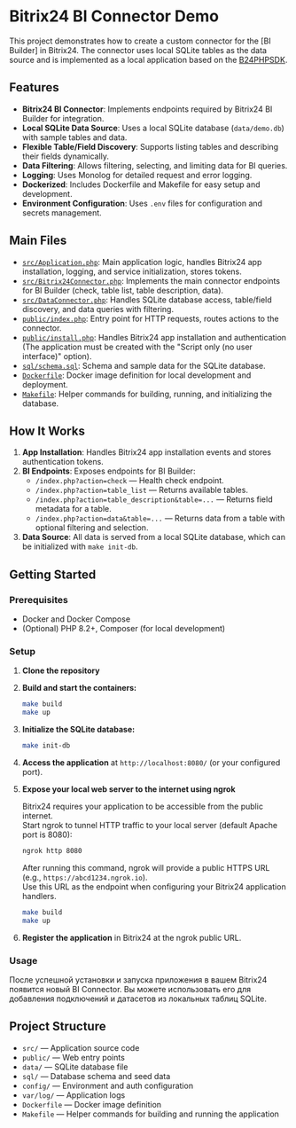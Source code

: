 # Bitrix24 BI Connector Demo

This project demonstrates how to create a custom connector for the [BI Builder] in Bitrix24. The connector uses local SQLite tables as the data source and is implemented as a local application based on the [B24PHPSDK](https://github.com/bitrix24/b24phpsdk).

## Features

- **Bitrix24 BI Connector**: Implements endpoints required by Bitrix24 BI Builder for integration.
- **Local SQLite Data Source**: Uses a local SQLite database (`data/demo.db`) with sample tables and data.
- **Flexible Table/Field Discovery**: Supports listing tables and describing their fields dynamically.
- **Data Filtering**: Allows filtering, selecting, and limiting data for BI queries.
- **Logging**: Uses Monolog for detailed request and error logging.
- **Dockerized**: Includes Dockerfile and Makefile for easy setup and development.
- **Environment Configuration**: Uses `.env` files for configuration and secrets management.

## Main Files

- [`src/Application.php`](src/Application.php): Main application logic, handles Bitrix24 app installation, logging, and service initialization, stores tokens.
- [`src/Bitrix24Connector.php`](src/Bitrix24Connector.php): Implements the main connector endpoints for BI Builder (check, table list, table description, data).
- [`src/DataConnector.php`](src/DataConnector.php): Handles SQLite database access, table/field discovery, and data queries with filtering.
- [`public/index.php`](public/index.php): Entry point for HTTP requests, routes actions to the connector.
- [`public/install.php`](public/install.php): Handles Bitrix24 app installation and authentication (The application must be created with the "Script only (no user interface)" option).
- [`sql/schema.sql`](sql/schema.sql): Schema and sample data for the SQLite database.
- [`Dockerfile`](Dockerfile): Docker image definition for local development and deployment.
- [`Makefile`](Makefile): Helper commands for building, running, and initializing the database.

## How It Works

1. **App Installation**: Handles Bitrix24 app installation events and stores authentication tokens.
2. **BI Endpoints**: Exposes endpoints for BI Builder:
   - `/index.php?action=check` — Health check endpoint.
   - `/index.php?action=table_list` — Returns available tables.
   - `/index.php?action=table_description&table=...` — Returns field metadata for a table.
   - `/index.php?action=data&table=...` — Returns data from a table with optional filtering and selection.
3. **Data Source**: All data is served from a local SQLite database, which can be initialized with `make init-db`.

## Getting Started

### Prerequisites

- Docker and Docker Compose
- (Optional) PHP 8.2+, Composer (for local development)

### Setup

1. **Clone the repository**
2. **Build and start the containers:**

   ```sh
   make build
   make up
   ```

3. **Initialize the SQLite database:**

   ```sh
   make init-db
   ```

4. **Access the application** at `http://localhost:8080/` (or your configured port).

5. **Expose your local web server to the internet using ngrok**  

   Bitrix24 requires your application to be accessible from the public internet.  
   Start ngrok to tunnel HTTP traffic to your local server (default Apache port is 8080):

   ```sh
   ngrok http 8080
   ```

   After running this command, ngrok will provide a public HTTPS URL (e.g., `https://abcd1234.ngrok.io`).  
   Use this URL as the endpoint when configuring your Bitrix24 application handlers.

    ```sh
    make build
    make up
    ```

6. **Register the application** in Bitrix24 at the ngrok public URL.

### Usage

После успешной установки и запуска приложения в вашем Bitrix24 появится новый BI Connector. Вы можете использовать его для добавления подключений и датасетов из локальных таблиц SQLite.

## Project Structure

- `src/` — Application source code
- `public/` — Web entry points
- `data/` — SQLite database file
- `sql/` — Database schema and seed data
- `config/` — Environment and auth configuration
- `var/log/` — Application logs
- `Dockerfile` — Docker image definition
- `Makefile` — Helper commands for building and running the application